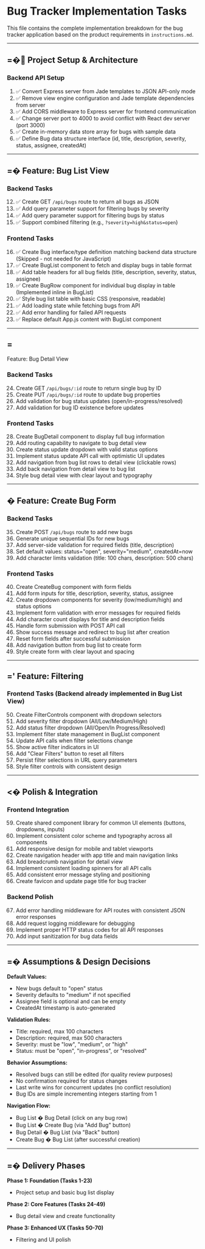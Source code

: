 # Bug Tracker Implementation Tasks

This file contains the complete implementation breakdown for the bug tracker application based on the product requirements in `instructions.md`.

---

## =� Project Setup & Architecture

### Backend API Setup
1. ✅ Convert Express server from Jade templates to JSON API-only mode
2. ✅ Remove view engine configuration and Jade template dependencies from server
3. ✅ Add CORS middleware to Express server for frontend communication
4. ✅ Change server port to 4000 to avoid conflict with React dev server (port 3000)
5. ✅ Create in-memory data store array for bugs with sample data
6. ✅ Define Bug data structure interface (id, title, description, severity, status, assignee, createdAt)

---

## =� Feature: Bug List View

### Backend Tasks
12. ✅ Create GET `/api/bugs` route to return all bugs as JSON
13. ✅ Add query parameter support for filtering bugs by severity
14. ✅ Add query parameter support for filtering bugs by status
15. ✅ Support combined filtering (e.g., `?severity=high&status=open`)

### Frontend Tasks
16. ✅ Create Bug interface/type definition matching backend data structure (Skipped - not needed for JavaScript)
17. ✅ Create BugList component to fetch and display bugs in table format
18. ✅ Add table headers for all bug fields (title, description, severity, status, assignee)
19. ✅ Create BugRow component for individual bug display in table (Implemented inline in BugList)
20. ✅ Style bug list table with basic CSS (responsive, readable)
21. ✅ Add loading state while fetching bugs from API
22. ✅ Add error handling for failed API requests
23. ✅ Replace default App.js content with BugList component

---

## =
 Feature: Bug Detail View

### Backend Tasks
24. Create GET `/api/bugs/:id` route to return single bug by ID
25. Create PUT `/api/bugs/:id` route to update bug properties
26. Add validation for bug status updates (open/in-progress/resolved)
27. Add validation for bug ID existence before updates

### Frontend Tasks
28. Create BugDetail component to display full bug information
29. Add routing capability to navigate to bug detail view
30. Create status update dropdown with valid status options
31. Implement status update API call with optimistic UI updates
32. Add navigation from bug list rows to detail view (clickable rows)
33. Add back navigation from detail view to bug list
34. Style bug detail view with clear layout and typography

---

## � Feature: Create Bug Form

### Backend Tasks
35. Create POST `/api/bugs` route to add new bugs
36. Generate unique sequential IDs for new bugs
37. Add server-side validation for required fields (title, description)
38. Set default values: status="open", severity="medium", createdAt=now
39. Add character limits validation (title: 100 chars, description: 500 chars)

### Frontend Tasks
40. Create CreateBug component with form fields
41. Add form inputs for title, description, severity, status, assignee
42. Create dropdown components for severity (low/medium/high) and status options
43. Implement form validation with error messages for required fields
44. Add character count displays for title and description fields
45. Handle form submission with POST API call
46. Show success message and redirect to bug list after creation
47. Reset form fields after successful submission
48. Add navigation button from bug list to create form
49. Style create form with clear layout and spacing

---

## =' Feature: Filtering

### Frontend Tasks (Backend already implemented in Bug List View)
50. Create FilterControls component with dropdown selectors
51. Add severity filter dropdown (All/Low/Medium/High)
52. Add status filter dropdown (All/Open/In Progress/Resolved)
53. Implement filter state management in BugList component
54. Update API calls when filter selections change
55. Show active filter indicators in UI
56. Add "Clear Filters" button to reset all filters
57. Persist filter selections in URL query parameters
58. Style filter controls with consistent design

---

## <� Polish & Integration

### Frontend Integration
59. Create shared component library for common UI elements (buttons, dropdowns, inputs)
60. Implement consistent color scheme and typography across all components
61. Add responsive design for mobile and tablet viewports
62. Create navigation header with app title and main navigation links
63. Add breadcrumb navigation for detail view
64. Implement consistent loading spinners for all API calls
65. Add consistent error message styling and positioning
66. Create favicon and update page title for bug tracker

### Backend Polish
67. Add error handling middleware for API routes with consistent JSON error responses
68. Add request logging middleware for debugging
69. Implement proper HTTP status codes for all API responses
70. Add input sanitization for bug data fields

---

## =� Assumptions & Design Decisions

**Default Values:**
- New bugs default to "open" status
- Severity defaults to "medium" if not specified
- Assignee field is optional and can be empty
- CreatedAt timestamp is auto-generated

**Validation Rules:**
- Title: required, max 100 characters
- Description: required, max 500 characters
- Severity: must be "low", "medium", or "high"
- Status: must be "open", "in-progress", or "resolved"

**Behavior Assumptions:**
- Resolved bugs can still be edited (for quality review purposes)
- No confirmation required for status changes
- Last write wins for concurrent updates (no conflict resolution)
- Bug IDs are simple incrementing integers starting from 1

**Navigation Flow:**
- Bug List � Bug Detail (click on any bug row)
- Bug List � Create Bug (via "Add Bug" button)
- Bug Detail � Bug List (via "Back" button)
- Create Bug � Bug List (after successful creation)

---

## =� Delivery Phases

**Phase 1: Foundation (Tasks 1-23)**
- Project setup and basic bug list display

**Phase 2: Core Features (Tasks 24-49)**
- Bug detail view and create functionality

**Phase 3: Enhanced UX (Tasks 50-70)**
- Filtering and UI polish